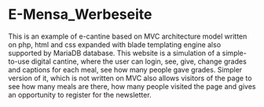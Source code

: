 # E-Mensa_Werbeseite
This is an example of e-cantine based on MVC architecture model written on php, html and css expanded with blade templating engine also supported by MariaDB database. 
This website is a simulation of a simple-to-use digital cantine, where the user can login, see, give, change grades and captions for each meal,
see how many people gave grades. Simpler version of it, which is not written on MVC also allows visitors of the page to see how many meals are there,
how many people visited the page and gives an opportunity to register for the newsletter. 
